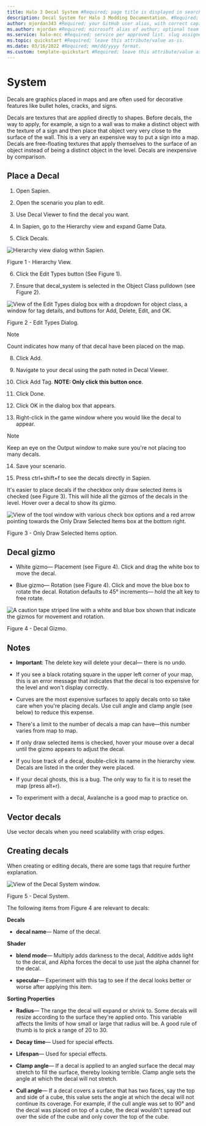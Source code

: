 ```yaml
---
title: Halo 3 Decal System #Required; page title is displayed in search results. Include the brand.
description: Decal System for Halo 3 Modding Documentation. #Required; article description that is displayed in search results. 
author: mjordan343 #Required; your GitHub user alias, with correct capitalization.
ms.author: mjordan #Required; microsoft alias of author; optional team alias.
ms.service: halo-mcc #Required; service per approved list. slug assigned by ACOM.
ms.topic: quickstart #Required; leave this attribute/value as-is.
ms.date: 03/16/2022 #Required; mm/dd/yyyy format.
ms.custom: template-quickstart #Required; leave this attribute/value as-is.
---
```


# System

Decals are graphics placed in maps and are often used for decorative features like bullet holes, cracks, and signs.

Decals are textures that are applied directly to shapes. Before decals, the way to apply, for example, a sign to a wall was to make a distinct object with the texture of a sign and then place that object very very close to the surface of the wall. This is a very an expensive way to put a sign into a map. Decals are free-floating textures that apply themselves to the surface of an object instead of being a distinct object in the level. Decals are inexpensive by comparison.

## Place a Decal

1. Open Sapien.

2. Open the scenario you plan to edit.

3. Use Decal Viewer to find the decal you want.

4. In Sapien, go to the Hierarchy view and expand Game Data.

5. Click Decals.

![Hierarchy view dialog within Sapien.](./media/H3_Decals_Hierarchy.png)

Figure 1 - Hierarchy View.

6. Click the Edit Types button (See Figure 1).

7. Ensure that decal_system is selected in the Object Class pulldown (see Figure 2).

![View of the Edit Types dialog box with a dropdown for object class, a window for tag details, and buttons for Add, Delete, Edit, and OK.](./media/H3_Decals_EditTypes.png)

Figure 2 - Edit Types Dialog.

> [!NOTE]
> Count indicates how many of that decal have been placed on the map.

8. Click Add.

9. Navigate to your decal using the path noted in Decal Viewer.

10. Click Add Tag. **NOTE: Only click this button once**.

11. Click Done.

12. Click OK in the dialog box that appears.

13. Right-click in the game window where you would like the decal to appear.

> [!NOTE]
> Keep an eye on the Output window to make sure you're not placing too many decals.

14. Save your scenario.

15. Press ctrl+shift+f to see the decals directly in Sapien.

It's easier to place decals if the checkbox only draw selected items is checked (see Figure 3). This will hide all the gizmos of the decals in the level. Hover over a decal to show its gizmo.

![View of the tool window with various check box options and a red arrow pointing towards the Only Draw Selected Items box at the bottom right.](./media/H3_Decals_DrawSelected.png)

Figure 3 - Only Draw Selected Items option.

## Decal gizmo

- White gizmo— Placement (see Figure 4). Click and drag the white box to move the decal.

- Blue gizmo— Rotation (see Figure 4). Click and move the blue box to rotate the decal. Rotation defaults to 45° increments— hold the alt key to free rotate.

![A caution tape striped line with a white and blue box shown that indicate the gizmos for movement and rotation.](./media/H3_Decals_Gizmo.png)

Figure 4 - Decal Gizmo.

## Notes

- **Important**: The delete key will delete your decal— there is no undo.

- If you see a black rotating square in the upper left corner of your map, this is an error message that indicates that the decal is too expensive for the level and won't display correctly.

- Curves are the most expensive surfaces to apply decals onto so take care when you're placing decals. Use cull angle and clamp angle (see below) to reduce this expense.

- There's a limit to the number of decals a map can have—this number varies from map to map.

- If only draw selected items is checked, hover your mouse over a decal until the gizmo appears to adjust the decal.

- If you lose track of a decal, double-click its name in the hierarchy view. Decals are listed in the order they were placed.

- If your decal ghosts, this is a bug. The only way to fix it is to reset the map (press alt+r).

- To experiment with a decal, Avalanche is a good map to practice on.

## Vector decals

Use vector decals when you need scalability with crisp edges.

## Creating decals

When creating or editing decals, there are some tags that require further explanation.

![View of the Decal System window.](./media/H3_Decals_DecalSystem.png)

Figure 5 - Decal System.

The following items from Figure 4 are relevant to decals:

**Decals**

- **decal name**— Name of the decal.

**Shader**

- **blend mode**— Multiply adds darkness to the decal, Additive adds light to the decal, and Alpha forces the decal to use just the alpha channel for the decal.

- **specular**— Experiment with this tag to see if the decal looks better or worse after applying this item.

**Sorting Properties**

- **Radius**— The range the decal will expand or shrink to. Some decals will resize according to the surface they're applied onto. This variable affects the limits of how small or large that radius will be. A good rule of thumb is to pick a range of 20 to 30.

- **Decay time**— Used for special effects.

- **Lifespan**— Used for special effects.

- **Clamp angle**— If a decal is applied to an angled surface the decal may stretch to fill the surface, thereby looking terrible. Clamp angle sets the angle at which the decal will not stretch.

- **Cull angle**— If a decal covers a surface that has two faces, say the top and side of a cube, this value sets the angle at which the decal will not continue its coverage. For example, if the cull angle was set to 90° and the decal was placed on top of a cube, the decal wouldn't spread out over the side of the cube and only cover the top of the cube.
